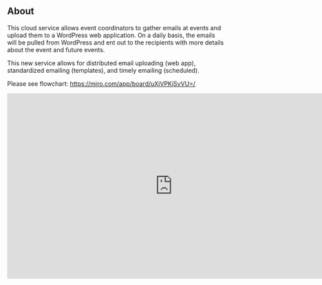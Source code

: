
## About 
This cloud service allows event coordinators to gather emails at events and upload them to a WordPress web application. On a daily basis, the emails will be pulled from WordPress and ent out to the recipients with more details about the event and future events. 

This new service allows for distributed email uploading (web app), standardized emailing (templates), and timely emailing (scheduled).

Please see flowchart: https://miro.com/app/board/uXjVPKjSvVU=/

<div>
<iframe width="768" height="432" src="https://miro.com/app/live-embed/uXjVPKjSvVU=/?moveToViewport=-4972,-2848,12010,7250&embedId=19024361558" frameborder="0" scrolling="no" allowfullscreen></iframe>
</div>

